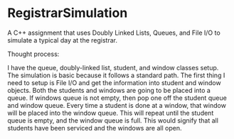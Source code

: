 # RegistrarSimulation
A C++ assignment that uses Doubly Linked Lists, Queues, and File I/O to simulate a typical day at the registrar.

Thought process:

I have the queue, doubly-linked list, student, and window classes setup. The simulation is basic because it follows a standard path. The first thing I need to setup is File I/O and get the information into student and window objects. Both the students and windows are going to be placed into a queue. If windows queue is not empty, then pop one off the student queue and window queue. Every time a student is done at a window, that window will be placed into the window queue. This will repeat until the student queue is empty, and the window queue is full. This would signify that all students have been serviced and the windows are all open. 
